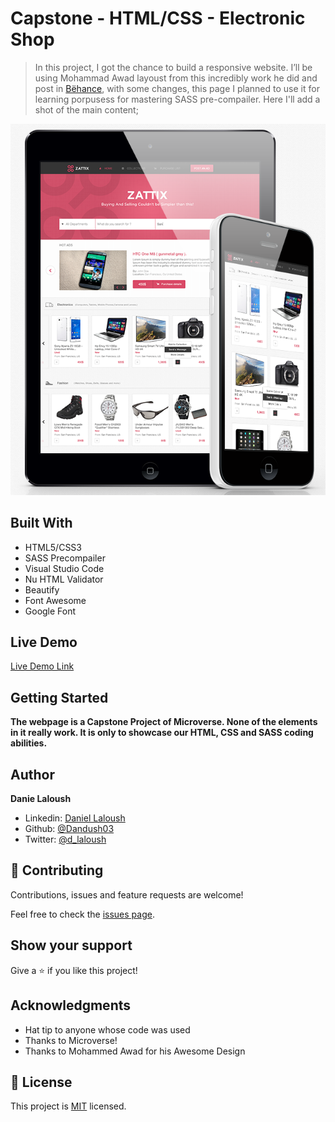 # Capstone - HTML/CSS - Electronic Shop

> In this project, I got the chance to build a responsive website. I’ll be using Mohammad Awad layoust from this incredibly work he did and post in [Bëhance](https://www.behance.net/gallery/24796463/ZATTIX), with some changes, this page I planned to use it for learning porpusess for mastering SASS pre-compailer. Here I'll add a shot of the main content;

![screenshot](./main-style-demo.png)

## Built With

- HTML5/CSS3
- SASS Precompailer
- Visual Studio Code
- Nu HTML Validator
- Beautify
- Font Awesome
- Google Font

## Live Demo

[Live Demo Link](https://rawcdn.githack.com/Dandush03/Electronic-Shop/32ccbdf88bbe300ccb6ba8ec124c0295f0be189d/index.html)


## Getting Started

**The webpage is a Capstone Project of Microverse. None of the elements in it really work. It is only to showcase our HTML, CSS and SASS coding abilities.**

## Author

**Danie Laloush**
- Linkedin: [Daniel Laloush](https://www.linkedin.com/in/daniel-laloush-0a7331a9)
- Github: [@Dandush03](https://github.com/Dandush03)
- Twitter: [@d_laloush](https://twitter.com/d_laloush)

## 🤝 Contributing

Contributions, issues and feature requests are welcome!

Feel free to check the [issues page](./issues/).

## Show your support

Give a ⭐️ if you like this project!

## Acknowledgments

- Hat tip to anyone whose code was used
- Thanks to Microverse!
- Thanks to Mohammed Awad for his Awesome Design

## 📝 License

This project is [MIT](lic.url) licensed.
